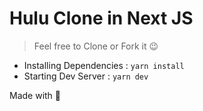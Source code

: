 # Hulu Clone in Next JS

> Feel free to Clone or Fork it 😉

* Installing Dependencies : ```yarn install```
* Starting Dev Server : ```yarn dev```


Made with 💚

